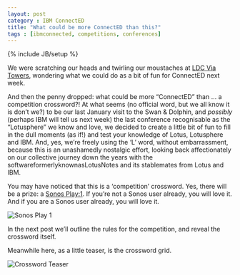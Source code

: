 ```yaml
---
layout: post
category : IBM ConnectED
title: "What could be more ConnectED than this?"
tags : [ibmconnected, competitions, conferences]
---
```

{% include JB/setup %}

We were scratching our heads and twirling our moustaches at [LDC Via Towers](http://ldcvia.com), wondering what we could do as a bit of fun for ConnectED next week.

And then the penny dropped: what could be more “ConnectED” than … a competition crossword?! At what seems (no official word, but we all know it is don’t we?) to be our last January visit to the Swan & Dolphin, and *possibly* (perhaps IBM will tell us next week) the last conference recognisable as the “Lotusphere” we know and love, we decided to create a little bit of fun to fill in the dull moments (as if!) and test your knowledge of Lotus, Lotusphere and IBM. And, yes, we’re freely using the ‘L’ word, without embarrassment, because this is an unashamedly nostalgic effort, looking back affectionately on our collective journey down the years with the softwareformerlyknownasLotusNotes and its stablemates from Lotus and IBM.

You may have noticed that this is a ‘competition’ crossword. Yes, there will be a prize: a [Sonos Play:1](http://www.sonos.com/shop/products/play1). If you’re not a Sonos user already, you will love it. And if you are a Sonos user already, you will love it.

![Sonos Play 1](http://ldcvia.s3.amazonaws.com/sonos1.jpg)

In the next post we’ll outline the rules for the competition, and reveal the crossword itself.

Meanwhile here, as a little teaser, is the crossword grid.

![Crossword Teaser](http://ldcvia.s3.amazonaws.com/crossword-teaser.png)
